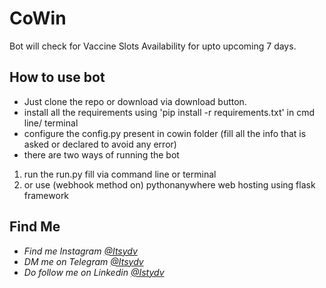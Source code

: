 # CoWin
Bot will check for Vaccine Slots Availability for upto upcoming 7 days.

## How to use bot
- Just clone the repo or download via download button.
- install all the requirements using 'pip install -r requirements.txt' in cmd line/ terminal
- configure the config.py present in cowin folder (fill all the info that is asked or declared to avoid any error)
- there are two ways of running the bot
 1. run the run.py fill via command line or terminal
 2. or use (webhook method on) pythonanywhere web hosting using flask framework

## Find Me
- *Find me Instagram [@Itsydv](https://www.instagram.com/itsydv)*
- *DM me on Telegram [@Itsydv](https://www.t.me/itsydv)*
- *Do follow me on Linkedin [@Istydv](https://www.linkedin.com/in/istydv)*
